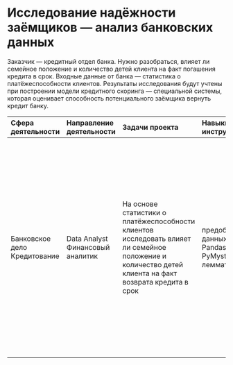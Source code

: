 # Исследование надёжности заёмщиков — анализ банковских данных

Заказчик — кредитный отдел банка. Нужно разобраться, влияет ли семейное положение и количество детей клиента на факт погашения кредита в срок. Входные данные от банка — статистика о платёжеспособности клиентов.
Результаты исследования будут учтены при построении модели кредитного скоринга — специальной системы, которая оценивает способность потенциального заёмщика вернуть кредит банку.

| Сфера деятельности | Направление деятельности | Задачи проекта |Навыки и инструменты | Описание проекта | Ключевые слова | Ключевые слова проекта |
| :----------------- | :----------------------- |:-------------- | :------------------ |:---------------- | :------------- | :--------------------- |
| Банковское дело Кредитование | Data Analyst Финансовый аналитик | На основе статистики о платёжеспособности клиентов исследовать влияет ли семейное положение и количество детей клиента на факт возврата кредита в срок | предобработка данных Python Pandas PyMystem3 лемматизация | На основе данных кредитного отдела банка исследовал влияние семейного положения и количества детей на факт погашения кредита в срок. Была получена информация о данных. Определены и обработаны пропуски. Заменены типы данных на соответствующие хранящимся данным. Удалены дубликаты. Выделены леммы в значениях столбца и категоризированны данные | data analyst, аналитик данных, аналитик, финансовый аналитик, analyst | обработка данных, дубликаты, пропуски, категоризация, лемматизация |
